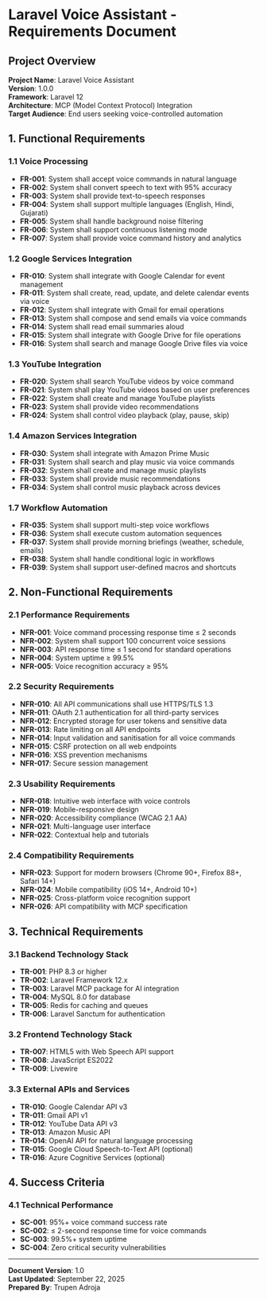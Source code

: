 # Laravel Voice Assistant - Requirements Document

## Project Overview

**Project Name**: Laravel Voice Assistant  
**Version**: 1.0.0  
**Framework**: Laravel 12  
**Architecture**: MCP (Model Context Protocol) Integration  
**Target Audience**: End users seeking voice-controlled automation

## 1. Functional Requirements

### 1.1 Voice Processing
- **FR-001**: System shall accept voice commands in natural language
- **FR-002**: System shall convert speech to text with 95% accuracy
- **FR-003**: System shall provide text-to-speech responses
- **FR-004**: System shall support multiple languages (English, Hindi, Gujarati)
- **FR-005**: System shall handle background noise filtering
- **FR-006**: System shall support continuous listening mode
- **FR-007**: System shall provide voice command history and analytics

### 1.2 Google Services Integration
- **FR-010**: System shall integrate with Google Calendar for event management
- **FR-011**: System shall create, read, update, and delete calendar events via voice
- **FR-012**: System shall integrate with Gmail for email operations
- **FR-013**: System shall compose and send emails via voice commands
- **FR-014**: System shall read email summaries aloud
- **FR-015**: System shall integrate with Google Drive for file operations
- **FR-016**: System shall search and manage Google Drive files via voice

### 1.3 YouTube Integration
- **FR-020**: System shall search YouTube videos by voice command
- **FR-021**: System shall play YouTube videos based on user preferences
- **FR-022**: System shall create and manage YouTube playlists
- **FR-023**: System shall provide video recommendations
- **FR-024**: System shall control video playback (play, pause, skip)

### 1.4 Amazon Services Integration
- **FR-030**: System shall integrate with Amazon Prime Music
- **FR-031**: System shall search and play music via voice commands
- **FR-032**: System shall create and manage music playlists
- **FR-033**: System shall provide music recommendations
- **FR-034**: System shall control music playback across devices

### 1.7 Workflow Automation
- **FR-035**: System shall support multi-step voice workflows
- **FR-036**: System shall execute custom automation sequences
- **FR-037**: System shall provide morning briefings (weather, schedule, emails)
- **FR-038**: System shall handle conditional logic in workflows
- **FR-039**: System shall support user-defined macros and shortcuts

## 2. Non-Functional Requirements

### 2.1 Performance Requirements
- **NFR-001**: Voice command processing response time ≤ 2 seconds
- **NFR-002**: System shall support 100 concurrent voice sessions
- **NFR-003**: API response time ≤ 1 second for standard operations
- **NFR-004**: System uptime ≥ 99.5%
- **NFR-005**: Voice recognition accuracy ≥ 95%

### 2.2 Security Requirements
- **NFR-010**: All API communications shall use HTTPS/TLS 1.3
- **NFR-011**: OAuth 2.1 authentication for all third-party services
- **NFR-012**: Encrypted storage for user tokens and sensitive data
- **NFR-013**: Rate limiting on all API endpoints
- **NFR-014**: Input validation and sanitisation for all voice commands
- **NFR-015**: CSRF protection on all web endpoints
- **NFR-016**: XSS prevention mechanisms
- **NFR-017**: Secure session management

### 2.3 Usability Requirements
- **NFR-018**: Intuitive web interface with voice controls
- **NFR-019**: Mobile-responsive design
- **NFR-020**: Accessibility compliance (WCAG 2.1 AA)
- **NFR-021**: Multi-language user interface
- **NFR-022**: Contextual help and tutorials

### 2.4 Compatibility Requirements
- **NFR-023**: Support for modern browsers (Chrome 90+, Firefox 88+, Safari 14+)
- **NFR-024**: Mobile compatibility (iOS 14+, Android 10+)
- **NFR-025**: Cross-platform voice recognition support
- **NFR-026**: API compatibility with MCP specification

## 3. Technical Requirements

### 3.1 Backend Technology Stack
- **TR-001**: PHP 8.3 or higher
- **TR-002**: Laravel Framework 12.x
- **TR-003**: Laravel MCP package for AI integration
- **TR-004**: MySQL 8.0 for database
- **TR-005**: Redis for caching and queues
- **TR-006**: Laravel Sanctum for authentication

### 3.2 Frontend Technology Stack
- **TR-007**: HTML5 with Web Speech API support
- **TR-008**: JavaScript ES2022
- **TR-009**: Livewire

### 3.3 External APIs and Services
- **TR-010**: Google Calendar API v3
- **TR-011**: Gmail API v1
- **TR-012**: YouTube Data API v3
- **TR-013**: Amazon Music API
- **TR-014**: OpenAI API for natural language processing
- **TR-015**: Google Cloud Speech-to-Text API (optional)
- **TR-016**: Azure Cognitive Services (optional)

## 4. Success Criteria

### 4.1 Technical Performance
- **SC-001**: 95%+ voice command success rate
- **SC-002**: ≤ 2-second response time for voice commands
- **SC-003**: 99.5%+ system uptime
- **SC-004**: Zero critical security vulnerabilities

---

**Document Version**: 1.0  
**Last Updated**: September 22, 2025  
**Prepared By**: Trupen Adroja
